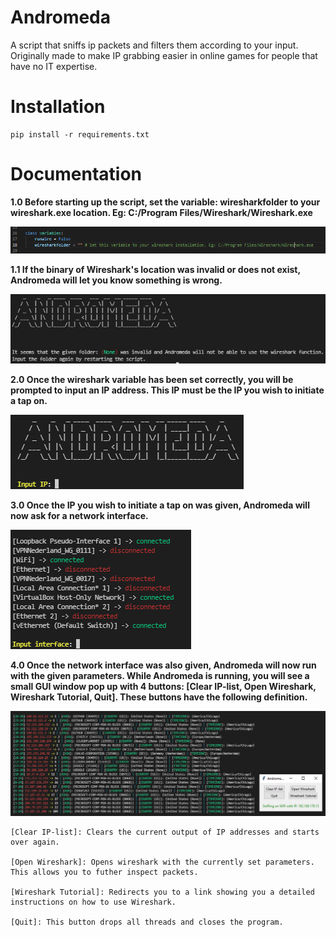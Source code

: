 # Andromeda
A script that sniffs ip packets and filters them according to your input. Originally made to make IP grabbing easier in online games for people that have no IT expertise.

Installation
============
    pip install -r requirements.txt
    
Documentation
============
**1.0 Before starting up the script, set the variable: wiresharkfolder to your wireshark.exe location. Eg: C:/Program Files/Wireshark/Wireshark.exe**

![Before running](https://github.com/ethicalpunk/andromeda/blob/main/docs/before_start.png "Before running")

**1.1 If the binary of Wireshark's location was invalid or does not exist, Andromeda will let you know something is wrong.**

![Before running error](https://github.com/ethicalpunk/andromeda/blob/main/docs/before_start_error.png "Before running error")


**2.0 Once the wireshark variable has been set correctly, you will be prompted to input an IP address. This IP must be the IP you wish to initiate a tap on.**

![First run](https://github.com/ethicalpunk/andromeda/blob/main/docs/first_start.png "First run")

**3.0 Once the IP you wish to initiate a tap on was given, Andromeda will now ask for a network interface.**

![First run interface](https://github.com/ethicalpunk/andromeda/blob/main/docs/first_run_interface.png "First run interface")

**4.0 Once the network interface was also given, Andromeda will now run with the given parameters. While Andromeda is running, you will see a small GUI window pop up with 4 buttons: __[Clear IP-list, Open Wireshark, Wireshark Tutorial, Quit]__. These buttons have the following definition.**

![First run main](https://github.com/ethicalpunk/andromeda/blob/main/docs/first_run_main.png "First run main")
    
    [Clear IP-list]: Clears the current output of IP addresses and starts over again.
    
    [Open Wireshark]: Opens wireshark with the currently set parameters. This allows you to futher inspect packets.
    
    [Wireshark Tutorial]: Redirects you to a link showing you a detailed instructions on how to use Wireshark.
    
    [Quit]: This button drops all threads and closes the program.

